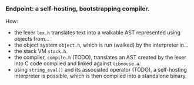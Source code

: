 ### Endpoint: a self-hosting, bootstrapping compiler.

How:
* the lexer `lex.h` translates text into a walkable AST represented using objects from...
* the object system `object.h`, which is run (walked) by the interpreter in...
* the stack VM `stack.h`.
* the compiler, `compile.h` (TODO), translates an AST created by the lexer into C code compiled and linked against `libmouse.a`.
* using `string_eval()` and its associated operator (TODO), a self-hosting interpreter is possible, which is then compiled into a standalone binary.